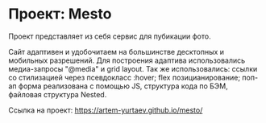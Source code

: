 # Проект: Mesto

Проект представляет из себя сервис для пубикации фото.

Сайт адаптивен и удобочитаем на большинстве десктопных и мобильных разрешений.
Для построения адаптива использовались медиа-запросы "@media" и grid layout.
Так же использовались: ссылки со стилизацией через псевдокласс :hover;
flex позицианирование;
поп-ап форма реализована с помощью JS,
структура кода по БЭМ, файловая структура Nested.

Ссылка на проект: https://artem-yurtaev.github.io/mesto/
